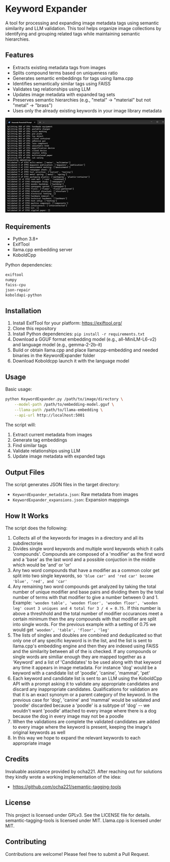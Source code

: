 # Keyword Expander

A tool for processing and expanding image metadata tags using semantic similarity and LLM validation. This tool helps organize image collections by identifying and grouping related tags while maintaining semantic hierarchies.

## Features

- Extracts existing metadata tags from images
- Splits compound terms based on uniqueness ratio
- Generates semantic embeddings for tags using llama.cpp
- Identifies semantically similar tags using FAISS
- Validates tag relationships using LLM
- Updates image metadata with expanded tag sets
- Preserves semantic hierarchies (e.g., "metal" -> "material" but not "metal" -> "brass")
- Uses only the already existing keywords in your image library metadata

![Screenshot](keywordexpander.jpg)

## Requirements

- Python 3.8+
- ExifTool
- llama.cpp embedding server
- KoboldCpp

Python dependencies:
```
exiftool
numpy
faiss-cpu
json-repair
koboldapi-python
```

## Installation

1. Install ExifTool for your platform: https://exiftool.org/
2. Clone this repository
3. Install Python dependencies: `pip install -r requirements.txt`
4. Download a GGUF format embedding model (e.g., all-MiniLM-L6-v2) and language model (e.g., gemma-2-2b-it)
5. Build or obtain llama.cpp and place llamacpp-embedding and needed binaries in the KeywordExpander folder
6. Download Koboldcpp launch it with the language model
   

## Usage

Basic usage:
```bash
python KeywordExpander.py /path/to/image/directory \
    --model-path /path/to/embedding-model.gguf \
    --llama-path /path/to/llama-embedding \
    --api-url http://localhost:5001
```

The script will:
1. Extract current metadata from images
2. Generate tag embeddings
3. Find similar tags
4. Validate relationships using LLM
5. Update image metadata with expanded tags

## Output Files

The script generates JSON files in the target directory:
- `KeywordExpander_metadata.json`: Raw metadata from images
- `KeywordExpander_expansions.json`: Expansion mappings

## How It Works

The script does the following:

1. Collects all of the keywords for images in a directory and all its subdirectories
2. Divides single word keywords and multiple word keywords which it calls 'compounds'. Compounds are composed of a 'modifier' as the first word and a 'base' as the last word and a possible conjuction in the middle which would be 'and' or 'or'
3. Any two word compounds that have a modifier as a common color get split into two single keywords, so ```'blue car' and 'red car' become 'blue', 'red', and 'car'```
4. Any remaining two word compounds get analyzed by taking the total number of unique modifier and base pairs and dividing them by the total number of terms with that modifier to give a number between 0 and 1. Example: ```'wooden table', 'wooden floor', 'wooden floor', 'wooden leg' count 3 uniques and 4 total for 3 / 4 = 0.75.``` If this number is above a threshhold and the total number of modifier occurances meet a certain minimum then the any compounds with that modifier are split into single words. For the previous example with a setting of 0.75 we would get ```'wooden', 'table', 'floor', 'leg'```
5. The lists of singles and doubles are combined and deduplicated so that only one of any specific keyword is in the list, and the list is sent to llama.cpp's embedding engine and then they are indexed using FAISS and the similarity between all of the is checked. If any compounds or single words are similiar enough they are mapped together as a 'Keyword' and a list of 'Candidates' to be used along with that keyword any time it appears in image metadata. For instance 'dog' would be a keyword with a candidate list of 'poodle', 'canine', 'mammal', 'pet'
6. Each keyword and candidate list is sent to an LLM using the KoboldCpp API with a prompt asking it to validate any appropriate candidates and discard any inappropriate candidates. Qualifications for validation are that it is an exact synonym or a parent category of the keyword. In the previous case for 'dog', 'canine' and 'mammal' would be validated and 'poodle' discarded because a 'poodle' is a subtype of 'dog' -- we wouldn't want 'poodle' attached to every image where there is a dog because the dog in every image may not be a poodle
7. When the validations are complete the validated candidates are added to every image where the keyword is present, keeping the image's original keywords as well
8. In this way we hope to expand the relevant keywords to each appropriate image
    
## Credits
Invaluable assistance provided by ocha221. After reaching out for solutions they kindly wrote a working implementation of the idea:
- https://github.com/ocha221/semantic-tagging-tools

## License

This project is licensed under GPLv3. See the LICENSE file for details.
semantic-tagging-tools is licensed under MIT.
Llama.cpp is licensed under MIT.

## Contributing

Contributions are welcome! Please feel free to submit a Pull Request.
